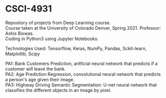 # CSCI-4931

Repository of projects from Deep Learning course.  
Course taken at the University of Colorado Denver, Spring 2021. Professor: Ashis Biswas.  
Coding in Python3 using Jupyter Notebooks.  

Technologies Used: Tensorflow, Keras, NumPy, Pandas, Sckit-learn, Matplotlib, Scipy   

PA1: Bank Customers Prediction, aritficial neural network that predicts if a customer will leave the bank.  
PA2: Age Prediction Regression, convolutional neural network that predicts a person's age given their image.  
PA3: Highway Driving Semantic Segmentation: U-net neural network that classifies the different objects in an image by pixel.  
